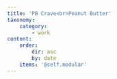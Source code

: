 ```yaml
---
title: 'PB Crave<br>Peanut Butter'
taxonomy:
    category:
        - work
content:
    order:
        dir: asc
        by: date
    items: '@self.modular'
---
```


